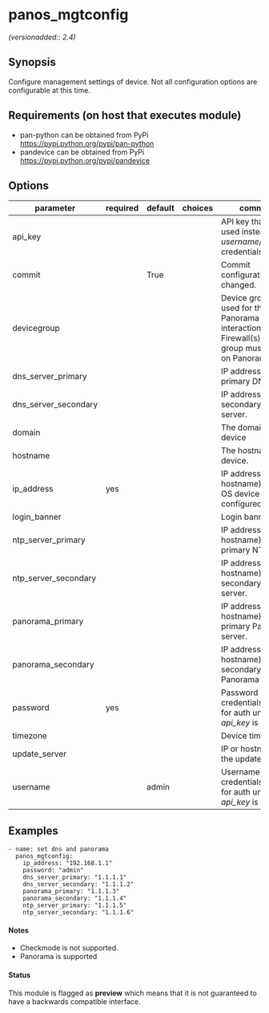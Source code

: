 # panos_mgtconfig

_(versionadded:: 2.4)_


## Synopsis

Configure management settings of device. Not all configuration options are configurable at this time.


## Requirements (on host that executes module)

- pan-python can be obtained from PyPi https://pypi.python.org/pypi/pan-python
- pandevice can be obtained from PyPi https://pypi.python.org/pypi/pandevice

## Options

| parameter | required | default | choices | comments |
| --- | --- | --- | --- | --- |
| api_key |  |  |  | API key that can be used instead of <em>username</em>/<em>password</em> credentials. |
| commit |  | True |  | Commit configuration if changed. |
| devicegroup |  |  |  | Device groups are used for the Panorama interaction with Firewall(s). The group must exists on Panorama. |
| dns_server_primary |  |  |  | IP address of primary DNS server. |
| dns_server_secondary |  |  |  | IP address of secondary DNS server. |
| domain |  |  |  | The domain of the device |
| hostname |  |  |  | The hostname of the device. |
| ip_address | yes |  |  | IP address (or hostname) of PAN-OS device being configured. |
| login_banner |  |  |  | Login banner text. |
| ntp_server_primary |  |  |  | IP address (or hostname) of primary NTP server. |
| ntp_server_secondary |  |  |  | IP address (or hostname) of secondary NTP server. |
| panorama_primary |  |  |  | IP address (or hostname) of primary Panorama server. |
| panorama_secondary |  |  |  | IP address (or hostname) of secondary Panorama server. |
| password | yes |  |  | Password credentials to use for auth unless <em>api_key</em> is set. |
| timezone |  |  |  | Device timezone. |
| update_server |  |  |  | IP or hostname of the update server. |
| username |  | admin |  | Username credentials to use for auth unless <em>api_key</em> is set. |

## Examples

    - name: set dns and panorama
      panos_mgtconfig:
        ip_address: "192.168.1.1"
        password: "admin"
        dns_server_primary: "1.1.1.1"
        dns_server_secondary: "1.1.1.2"
        panorama_primary: "1.1.1.3"
        panorama_secondary: "1.1.1.4"
        ntp_server_primary: "1.1.1.5"
        ntp_server_secondary: "1.1.1.6"

#### Notes

- Checkmode is not supported.
- Panorama is supported



#### Status

This module is flagged as **preview** which means that it is not guaranteed to have a backwards compatible interface.

